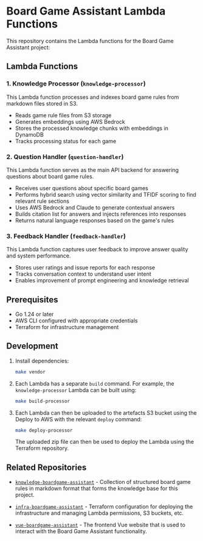 # Board Game Assistant Lambda Functions

This repository contains the Lambda functions for the Board Game Assistant project:

## Lambda Functions

### 1. Knowledge Processor (`knowledge-processor`)
This Lambda function processes and indexes board game rules from markdown files stored in S3.
- Reads game rule files from S3 storage
- Generates embeddings using AWS Bedrock
- Stores the processed knowledge chunks with embeddings in DynamoDB
- Tracks processing status for each game

### 2. Question Handler (`question-handler`)
This Lambda function serves as the main API backend for answering questions about board game rules.
- Receives user questions about specific board games
- Performs hybrid search using vector similarity and TFIDF scoring to find relevant rule sections
- Uses AWS Bedrock and Claude to generate contextual answers
- Builds citation list for answers and injects references into responses
- Returns natural language responses based on the game's rules

### 3. Feedback Handler (`feedback-handler`)
This Lambda function captures user feedback to improve answer quality and system performance.
- Stores user ratings and issue reports for each response
- Tracks conversation context to understand user intent
- Enables improvement of prompt engineering and knowledge retrieval

## Prerequisites

- Go 1.24 or later
- AWS CLI configured with appropriate credentials
- Terraform for infrastructure management

## Development

1. Install dependencies:
   ```bash
   make vendor
   ```

2. Each Lambda has a separate `build` command. For example, the `knowledge-processor` Lambda can be built using:
   ```bash
   make build-processor
   ```

3. Each Lambda can then be uploaded to the artefacts S3 bucket using the Deploy to AWS with the relevant `deploy` command:
   ```bash
   make deploy-processor
   ```
   The uploaded zip file can then be used to deploy the Lambda using the Terraform repository.

## Related Repositories

- [`knowledge-boardgame-assistant`](https://github.com/PhilNel/knowledge-boardgame-assistant) - Collection of structured board game rules in markdown format that forms the knowledge base for this project.

- [`infra-boardgame-assistant`](https://github.com/PhilNel/infra-boardgame-assistant) - Terraform configuration for deploying the infrastructure and managing Lambda permissions, S3 buckets, etc.

- [`vue-boardgame-assistant`](https://github.com/PhilNel/vue-boardgame-assistant) - The frontend Vue website that is used to interact with the Board Game Assistant functionality.